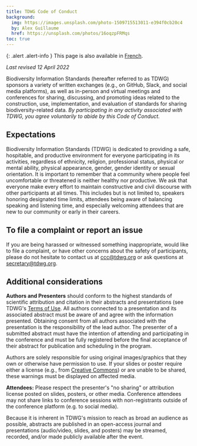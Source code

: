 ```yaml
---
title: TDWG Code of Conduct
background:
  img: https://images.unsplash.com/photo-1509715513011-e394f0cb20c4
  by: Alex Guillaume
  href: https://unsplash.com/photos/16oqzpFRMqs
toc: true
---
```


{: .alert .alert-info }
This page is also available in [French](/about/code-of-conduct/fr/).

_Last revised 12 April 2022_

Biodiversity Information Standards (hereafter referred to as TDWG) sponsors a variety of written exchanges (e.g., on GitHub, Slack, and social media platforms), as well as in-person and virtual meetings and conferences for sharing, discussing, and promoting ideas related to the construction, use, implementation, and evaluation of standards for sharing biodiversity-related data. _By participating in any activity associated with TDWG, you agree voluntarily to abide by this Code of Conduct._

## Expectations

Biodiversity Information Standards (TDWG) is dedicated to providing a safe, hospitable, and productive environment for everyone participating in its activities, regardless of ethnicity, religion, professional status, physical or mental ability, physical appearance, gender, gender identity or sexual orientation. It is important to remember that a community where people feel uncomfortable or threatened is neither healthy nor productive. We ask that everyone make every effort to maintain constructive and civil discourse with other participants at all times. This includes but is not limited to, speakers honoring designated time limits, attendees being aware of balancing speaking and listening time, and especially welcoming attendees that are new to our community or early in their careers.

## To file a complaint or report an issue

If you are being harassed or witnessed something inappropriate, would like to file a complaint, or have other concerns about the safety of participants, please do not hesitate to contact us at <ccc@tdwg.org> or ask questions at <secretary@tdwg.org>.

## Additional considerations

**Authors and Presenters** should conform to the highest standards of scientific attribution and citation in their abstracts and presentations (see TDWG's [Terms of Use](/about/terms-of-use/). All authors connected to a presentation and its associated abstract must be aware of and agree with the information presented. Obtaining consent from all authors associated with the presentation is the responsibility of the lead author. The presenter of a submitted abstract must have the intention of attending and participating in the conference and must be fully registered before the final acceptance of their abstract for publication and scheduling in the program.

Authors are solely responsible for using original images/graphics that they own or otherwise have permission to use. If your slides or poster require either a license (e.g., from [Creative Commons](https://creativecommons.org/about/cclicenses/)) or are unable to be shared, these warnings must be displayed on affected media.

**Attendees:** Please respect the presenter's "no sharing" or attribution license posted on slides, posters, or other media. Conference attendees may not share links to conference sessions with non-registrants outside of the conference platform (e.g. to social media).

Because it is inherent in TDWG's mission to reach as broad an audience as possible, abstracts are published in an open-access journal and presentations (audio/video, slides, and posters) may be streamed, recorded, and/or made publicly available after the event.
